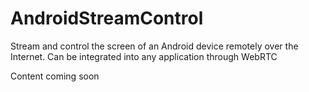# AndroidStreamControl
Stream and control the screen of an Android device remotely over the Internet. Can be integrated into any application through WebRTC

Content coming soon
